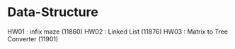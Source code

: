 # Data-Structure

HW01 : infix maze (11860)
HW02 : Linked List (11876)
HW03 : Matrix to Tree Converter (11901)
